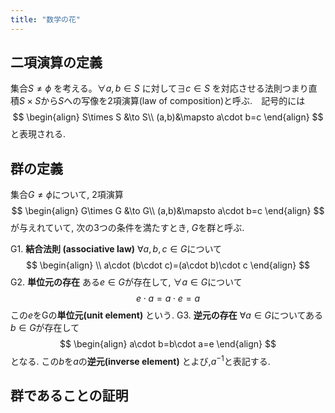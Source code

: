 ```yaml
---
title: "数学の花"
---
```

## 二項演算の定義
集合$S\neq \phi$ を考える。$\forall a,b\in S$ に対して$\exists c \in S$ を対応させる法則つまり直積$S\times S$から$S$への写像を2項演算(law of composition)と呼ぶ.　記号的には
$$
\begin{align}
S\times S &\to S\\
(a,b)&\mapsto a\cdot b=c
\end{align}
$$
と表現される. 
## 群の定義
集合$G\neq \phi$について, 2項演算
$$
\begin{align}
G\times G &\to G\\
(a,b)&\mapsto a\cdot b=c
\end{align}
$$
が与えれていて, 次の3つの条件を満たすとき, $G$を群と呼ぶ.

G1. **結合法則 (associative law)** $\forall a,b,c \in G$について
$$
\begin{align}  \\
a\cdot (b\cdot c)=(a\cdot b)\cdot c
\end{align}
$$
G2. **単位元の存在** ある$e\in G$が存在して, $\forall a\in G$について
$$
e\cdot a=a\cdot e=a
$$
この$e$をGの**単位元(unit element)** という.
G3. **逆元の存在** $\forall a\in G$についてある$b\in G$が存在して
$$
\begin{align}
a\cdot b=b\cdot a=e
\end{align}
$$
となる. この$b$を$a$の**逆元(inverse element)** とよび,$a^{-1}$と表記する.
## 群であることの証明
